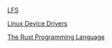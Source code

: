 
[LFS](https://www.linuxfromscratch.org/lfs/view/stable/)

[Linux Device Drivers](https://lwn.net/Kernel/LDD3/)

[The Rust Programming Language](https://doc.rust-lang.org/book/title-page.html)
